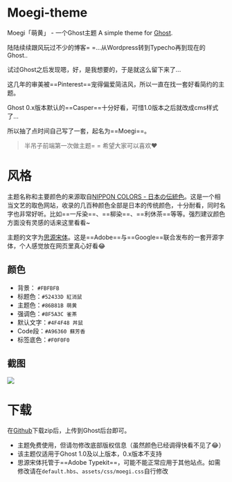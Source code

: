 # Moegi-theme
Moegi「萌黄」 - 一个Ghost主题
A simple theme for [Ghost](http://github.com/tryghost/ghost/).

陆陆续续跟风玩过不少的博客= =...从Wordpress转到Typecho再到现在的Ghost..

试过Ghost之后发现嗯，好，是我想要的，于是就这么留下来了...

这几年的审美被==Pinterest==宠得偏爱简洁风，所以一直在找一套好看简约的主题。

Ghost 0.x版本默认的==Casper==十分好看，可惜1.0版本之后就改成cms样式了...

所以抽了点时间自己写了一套，起名为==Moegi==。

> 半吊子前端第一次做主题= = 希望大家可以喜欢❤

# 风格

主题名称和主要颜色的来源取自[NIPPON COLORS - 日本の伝統色](http://nipponcolors.com)。这是一个相当文艺的取色网站，收录的几百种颜色全部是日本的传统颜色，十分耐看，同时名字也非常好听。比如==一斥染==、==柳染==、==利休茶==等等。强烈建议颜色方面没有灵感的话来这里看看~

主题的文字为[思源宋体](https://source.typekit.com/source-han-serif/cn/)。这是==Adobe==与==Google==联合发布的一套开源字体，个人感觉放在网页里真心好看😂

## 颜色

* 背景： `#FBFBFB`
* 标题色：`#52433D 紅消鼠`
* 主题色：`#86B81B 萌黄`
* 强调色：`#8F5A3C 雀茶`
* 默认文字：`#4F4F48 丼鼠`
* Code段：`#A96360 蘇芳香`
* 标签底色：`#F0F0F0`

## 截图

![](http://ostfcwjy3.bkt.clouddn.com/17-10-2/89978259.jpg)

# 下载
在[Github](https://github.com/ddiu8081/Moegi-theme)下载zip后，上传到Ghost后台即可。

* 主题免费使用，但请勿修改底部版权信息（虽然颜色已经调得快看不见了😂）
* 该主题仅适用于Ghost 1.0及以上版本，0.x版本不支持
* 思源宋体托管于==Adobe Typekit==，可能不能正常应用于其他站点。如需修改请在`default.hbs`、`assets/css/moegi.css`自行修改